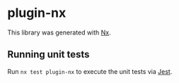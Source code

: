 # plugin-nx

This library was generated with [Nx](https://nx.dev).

## Running unit tests

Run `nx test plugin-nx` to execute the unit tests via [Jest](https://jestjs.io).
